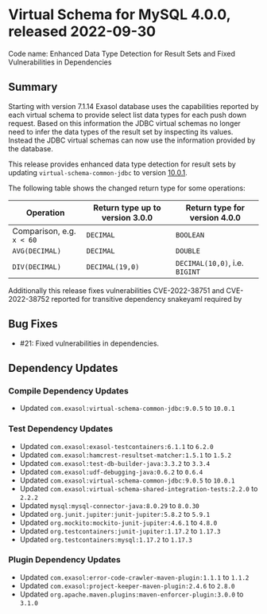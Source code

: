 # Virtual Schema for MySQL 4.0.0, released 2022-09-30

Code name: Enhanced Data Type Detection for Result Sets and Fixed Vulnerabilities in Dependencies

## Summary

Starting with version 7.1.14 Exasol database uses the capabilities reported by each virtual schema to provide select list data types for each push down request. Based on this information the JDBC virtual schemas no longer need to infer the data types of the result set by inspecting its values. Instead the JDBC virtual schemas can now use the information provided by the database.

This release provides enhanced data type detection for result sets by updating `virtual-schema-common-jdbc` to version [10.0.1](https://github.com/exasol/virtual-schema-common-jdbc/releases/tag/10.0.1).

The following table shows the changed return type for some operations:

| Operation | Return type up to version 3.0.0 | Return type for version 4.0.0  |
|-----------|---------------------------------|--------------------------------|
| Comparison, e.g. `x < 60` | `DECIMAL`| `BOOLEAN` |
| `AVG(DECIMAL)`            | `DECIMAL`| `DOUBLE`  |
| `DIV(DECIMAL)`            | `DECIMAL(19,0)`| `DECIMAL(10,0)`, i.e. `BIGINT` |

Additionally this release fixes vulnerabilities CVE-2022-38751 and CVE-2022-38752 reported for transitive dependency snakeyaml required by

## Bug Fixes

* #21: Fixed vulnerabilities in dependencies.

## Dependency Updates

### Compile Dependency Updates

* Updated `com.exasol:virtual-schema-common-jdbc:9.0.5` to `10.0.1`

### Test Dependency Updates

* Updated `com.exasol:exasol-testcontainers:6.1.1` to `6.2.0`
* Updated `com.exasol:hamcrest-resultset-matcher:1.5.1` to `1.5.2`
* Updated `com.exasol:test-db-builder-java:3.3.2` to `3.3.4`
* Updated `com.exasol:udf-debugging-java:0.6.2` to `0.6.4`
* Updated `com.exasol:virtual-schema-common-jdbc:9.0.5` to `10.0.1`
* Updated `com.exasol:virtual-schema-shared-integration-tests:2.2.0` to `2.2.2`
* Updated `mysql:mysql-connector-java:8.0.29` to `8.0.30`
* Updated `org.junit.jupiter:junit-jupiter:5.8.2` to `5.9.1`
* Updated `org.mockito:mockito-junit-jupiter:4.6.1` to `4.8.0`
* Updated `org.testcontainers:junit-jupiter:1.17.2` to `1.17.3`
* Updated `org.testcontainers:mysql:1.17.2` to `1.17.3`

### Plugin Dependency Updates

* Updated `com.exasol:error-code-crawler-maven-plugin:1.1.1` to `1.1.2`
* Updated `com.exasol:project-keeper-maven-plugin:2.4.6` to `2.8.0`
* Updated `org.apache.maven.plugins:maven-enforcer-plugin:3.0.0` to `3.1.0`
